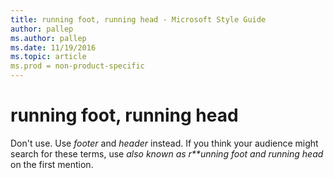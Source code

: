 ```yaml
---
title: running foot, running head - Microsoft Style Guide
author: pallep
ms.author: pallep
ms.date: 11/19/2016
ms.topic: article
ms.prod = non-product-specific
---
```


# running foot, running head

Don't use. Use *footer* and *header* instead. If you think your audience might search for these terms, use *also known as r**unning foot* *and* *running head* on the first mention.
